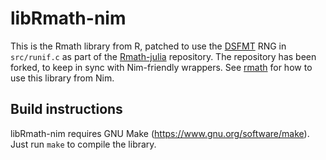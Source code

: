 libRmath-nim
============

This is the Rmath library from R, patched to use the [DSFMT](http://www.math.sci.hiroshima-u.ac.jp/~m-mat/MT/SFMT/) RNG in `src/runif.c` as part of the [Rmath-julia](https://github.com/JuliaLang/Rmath-julia) repository. The repository has been forked, to keep in sync with Nim-friendly wrappers. See [rmath](http://github.com/sdwfrost/rmath) for how to use this library from Nim.

Build instructions
------------------

libRmath-nim requires GNU Make (https://www.gnu.org/software/make). Just run `make` to compile the library.
